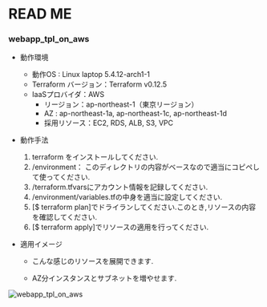 # READ ME

### webapp_tpl_on_aws

- 動作環境
  - 動作OS : Linux laptop 5.4.12-arch1-1
  - Terraform バージョン：Terraform v0.12.5
  - IaaSプロバイダ：AWS
    - リージョン：ap-northeast-1（東京リージョン）
    - AZ : ap-northeast-1a, ap-northeast-1c, ap-northeast-1d
    - 採用リソース：EC2, RDS, ALB, S3, VPC
- 動作手法
  1. terraform をインストールしてください.
  2. /environment： このディレクトリの内容がベースなので適当にコピペして使ってください.
  3. /terraform.tfvarsにアカウント情報を記録してください.
  4. /environment/variables.tfの中身を適当に設定してください.
  5. [$ terraform plan]でドライランしてください.このとき,リソースの内容を確認してください.
  6. [$ terraform apply]でリソースの適用を行ってください.

- 適用イメージ

  - こんな感じのリソースを展開できます.

  - AZ分インスタンスとサブネットを増やせます.

![webapp_tpl_on_aws](https://user-images.githubusercontent.com/35569302/72770639-d27a6980-3c41-11ea-8232-8d08f0ada0e3.png)


